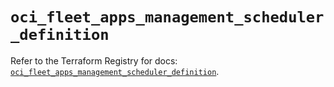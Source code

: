 # `oci_fleet_apps_management_scheduler_definition`

Refer to the Terraform Registry for docs: [`oci_fleet_apps_management_scheduler_definition`](https://registry.terraform.io/providers/oracle/oci/7.19.0/docs/resources/fleet_apps_management_scheduler_definition).
